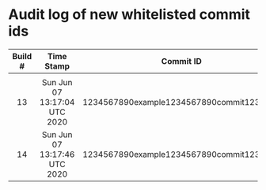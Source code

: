 # Audit log of new whitelisted commit ids

| Build # | Time Stamp | Commit ID | Reason | Requester |
|:-------:|:----------:|:---------:|:-------|:----------|
|  |  |  |  |  |
| 13 | Sun Jun 07 13:17:04 UTC 2020 | 1234567890example1234567890commit1234567 | False Positive | SagarVS |
| 14 | Sun Jun 07 13:17:46 UTC 2020 | 1234567890example1234567890commit1234567 | False Positive | SagarVS |
